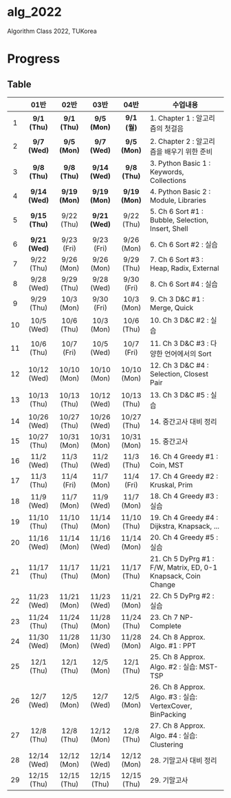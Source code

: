 # alg_2022
Algorithm Class 2022, TUKorea

# Progress

## Table

|    | 01반 | 02반 | 03반 | 04반 | 수업내용 |
| :---: | :---: | :---: | :---: | :---: | --- |
| 1 |  **9/1 (Thu)** | **9/1 (Thu)** |  **9/5 (Mon)** |  **9/1 (월)** | 1. Chapter 1 : 알고리즘의 첫걸음 |
| 2 |  **9/7 (Wed)** |  **9/5 (Mon)** |  **9/7 (Wed)** |  **9/5 (Mon)** | 2. Chapter 2 : 알고리즘을 배우기 위한 준비   |
| 3 |  **9/8 (Thu)** |  **9/8 (Thu)** |  **9/14 (Wed)** |   **9/8 (Thu)** | 3. Python Basic 1 : Keywords, Collections |
| 4 |  **9/14 (Wed)** |   **9/19 (Mon)** |   **9/19 (Mon)** |   **9/19 (Mon)** | 4. Python Basic 2 : Module, Libraries  |
| 5 |  **9/15 (Thu)** |   9/22 (Thu) |   **9/21 (Wed)** |   9/22 (Thu) | 5. Ch 6 Sort #1 : Bubble, Selection, Insert, Shell |
| 6 |  **9/21 (Wed)** |   9/23 (Fri) |   9/23 (Fri) |   9/26 (Mon) | 6. Ch 6 Sort #2 : 실습  |
| 7 |  9/22 (Thu) |   9/26 (Mon) |   9/26 (Mon) |   9/29 (Thu) | 7. Ch 6 Sort #3 : Heap, Radix, External |
| 8 |  9/28 (Wed) |   9/29 (Thu) |   9/28 (Wed) |   9/30 (Fri) | 8. Ch 6 Sort #4 : 실습  |
| 9 |  9/29 (Thu) |   10/3 (Mon) |   9/30 (Fri) |   10/3 (Mon) | 9. Ch 3 D&C #1 : Merge, Quick |
| 10 |   10/5 (Wed) |   10/6 (Thu) |   10/3 (Mon) |   10/6 (Thu) | 10. Ch 3 D&C #2 : 실습 |
| 11 |   10/6 (Thu) |   10/7 (Fri) |   10/5 (Wed) |   10/7 (Fri) | 11. Ch 3 D&C #3 : 다양한 언어에서의 Sort |
| 12 |   10/12 (Wed) |  10/10 (Mon) |  10/10 (Mon) |  10/10 (Mon) | 12. Ch 3 D&C #4 : Selection, Closest Pair  |
| 13 |   10/13 (Thu) |  10/13 (Thu) |  10/12 (Wed) |  10/13 (Thu) | 13. Ch 3 D&C #5 : 실습  |
| 14 |   10/26 (Wed) |  10/27 (Thu) |  10/26 (Wed) |  10/27 (Thu) | 14. 중간고사 대비 정리  |
| 15 |   10/27 (Thu) |  10/31 (Mon) |  10/31 (Mon) |  10/31 (Mon) | 15. 중간고사  |
| 16 |   11/2 (Wed) |   11/3 (Thu) |   11/2 (Wed) |   11/3 (Thu) | 16. Ch 4 Greedy #1 : Coin, MST |
| 17 |   11/3 (Thu) |   11/4 (Fri) |   11/7 (Mon) |   11/4 (Fri) | 17. Ch 4 Greedy #2 : Kruskal, Prim |
| 18 |   11/9 (Wed) |   11/7 (Mon) |   11/9 (Wed) |   11/7 (Mon) | 18. Ch 4 Greedy #3 : 실습 |
| 19 |   11/10 (Thu) |  11/10 (Thu) |  11/14 (Mon) |  11/10 (Thu) | 19. Ch 4 Greedy #4 : Dijkstra, Knapsack, ... |
| 20 |   11/16 (Wed) |  11/14 (Mon) |  11/16 (Wed) |  11/14 (Mon) | 20. Ch 4 Greedy #5 : 실습 |
| 21 |   11/17 (Thu) |  11/17 (Thu) |  11/21 (Mon) |  11/17 (Thu) | 21. Ch 5 DyPrg #1 : F/W, Matrix, ED, 0-1 Knapsack, Coin Change |
| 22 |   11/23 (Wed) |  11/21 (Mon) |  11/23 (Wed) |  11/21 (Mon) | 22. Ch 5 DyPrg #2 : 실습 |
| 23 |   11/24 (Thu) |  11/24 (Thu) |  11/28 (Mon) |  11/24 (Thu) | 23. Ch 7 NP-Complete |
| 24 |   11/30 (Wed) |  11/28 (Mon) |  11/30 (Wed) |  11/28 (Mon) | 24. Ch 8 Approx. Algo. #1 : PPT |
| 25 |   12/1 (Thu) |   12/1 (Thu) |   12/5 (Mon) |   12/1 (Thu) | 25. Ch 8 Approx. Algo. #2 : 실습: MST-TSP  |
| 26 |   12/7 (Wed) |   12/5 (Mon) |   12/7 (Wed) |   12/5 (Mon) | 26. Ch 8 Approx. Algo. #3 : 실습: VertexCover, BinPacking  |
| 27 |   12/8 (Thu) |   12/8 (Thu) |   12/12 (Mon) |  12/8 (Thu) | 27. Ch 8 Approx. Algo. #4 : 실습: Clustering |
| 28 |   12/14 (Wed) |  12/12 (Mon) |  12/14 (Wed) |  12/12 (Mon) | 28. 기말고사 대비 정리 |
| 29 |   12/15 (Thu) |  12/15 (Thu) |  12/15 (Thu) |  12/15 (Thu) | 29. 기말고사 |
